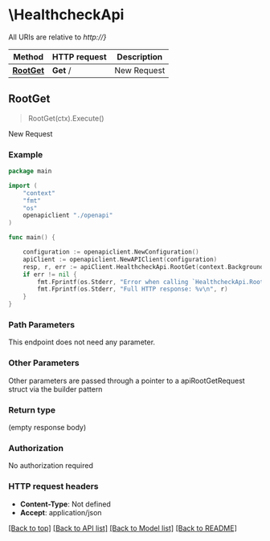 # \HealthcheckApi

All URIs are relative to *http://}*

Method | HTTP request | Description
------------- | ------------- | -------------
[**RootGet**](HealthcheckApi.md#RootGet) | **Get** / | New Request



## RootGet

> RootGet(ctx).Execute()

New Request

### Example

```go
package main

import (
    "context"
    "fmt"
    "os"
    openapiclient "./openapi"
)

func main() {

    configuration := openapiclient.NewConfiguration()
    apiClient := openapiclient.NewAPIClient(configuration)
    resp, r, err := apiClient.HealthcheckApi.RootGet(context.Background()).Execute()
    if err != nil {
        fmt.Fprintf(os.Stderr, "Error when calling `HealthcheckApi.RootGet``: %v\n", err)
        fmt.Fprintf(os.Stderr, "Full HTTP response: %v\n", r)
    }
}
```

### Path Parameters

This endpoint does not need any parameter.

### Other Parameters

Other parameters are passed through a pointer to a apiRootGetRequest struct via the builder pattern


### Return type

 (empty response body)

### Authorization

No authorization required

### HTTP request headers

- **Content-Type**: Not defined
- **Accept**: application/json

[[Back to top]](#) [[Back to API list]](../README.md#documentation-for-api-endpoints)
[[Back to Model list]](../README.md#documentation-for-models)
[[Back to README]](../README.md)

